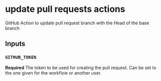 # update pull requests actions

GitHub Action to update pull request branch with the Head of the base branch

## Inputs

### `GITHUB_TOKEN`

**Required** The token to be used for creating the pull request. Can be set to the one given for the workflow or another user.
